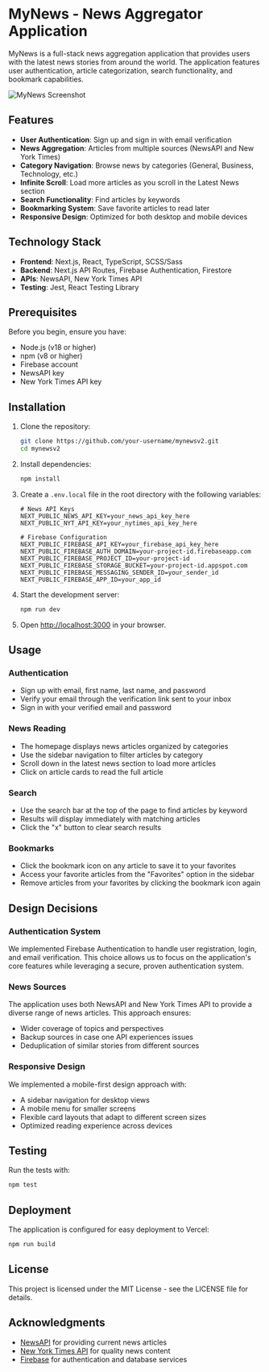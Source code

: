 # MyNews - News Aggregator Application

MyNews is a full-stack news aggregation application that provides users with the latest news stories from around the world. The application features user authentication, article categorization, search functionality, and bookmark capabilities.

![MyNews Screenshot](https://via.placeholder.com/800x400/E8E8E8/AAAAAA?text=MyNews+Screenshot)

## Features

- **User Authentication**: Sign up and sign in with email verification
- **News Aggregation**: Articles from multiple sources (NewsAPI and New York Times)
- **Category Navigation**: Browse news by categories (General, Business, Technology, etc.)
- **Infinite Scroll**: Load more articles as you scroll in the Latest News section
- **Search Functionality**: Find articles by keywords
- **Bookmarking System**: Save favorite articles to read later
- **Responsive Design**: Optimized for both desktop and mobile devices

## Technology Stack

- **Frontend**: Next.js, React, TypeScript, SCSS/Sass
- **Backend**: Next.js API Routes, Firebase Authentication, Firestore
- **APIs**: NewsAPI, New York Times API
- **Testing**: Jest, React Testing Library

## Prerequisites

Before you begin, ensure you have:

- Node.js (v18 or higher)
- npm (v8 or higher)
- Firebase account
- NewsAPI key 
- New York Times API key

## Installation

1. Clone the repository:
   ```bash
   git clone https://github.com/your-username/mynewsv2.git
   cd mynewsv2
   ```

2. Install dependencies:
   ```bash
   npm install
   ```

3. Create a `.env.local` file in the root directory with the following variables:
   ```
   # News API Keys
   NEXT_PUBLIC_NEWS_API_KEY=your_news_api_key_here
   NEXT_PUBLIC_NYT_API_KEY=your_nytimes_api_key_here

   # Firebase Configuration
   NEXT_PUBLIC_FIREBASE_API_KEY=your_firebase_api_key_here
   NEXT_PUBLIC_FIREBASE_AUTH_DOMAIN=your-project-id.firebaseapp.com
   NEXT_PUBLIC_FIREBASE_PROJECT_ID=your-project-id
   NEXT_PUBLIC_FIREBASE_STORAGE_BUCKET=your-project-id.appspot.com
   NEXT_PUBLIC_FIREBASE_MESSAGING_SENDER_ID=your_sender_id
   NEXT_PUBLIC_FIREBASE_APP_ID=your_app_id
   ```

4. Start the development server:
   ```bash
   npm run dev
   ```

5. Open [http://localhost:3000](http://localhost:3000) in your browser.

## Usage

### Authentication

- Sign up with email, first name, last name, and password
- Verify your email through the verification link sent to your inbox
- Sign in with your verified email and password

### News Reading

- The homepage displays news articles organized by categories
- Use the sidebar navigation to filter articles by category
- Scroll down in the latest news section to load more articles
- Click on article cards to read the full article

### Search

- Use the search bar at the top of the page to find articles by keyword
- Results will display immediately with matching articles
- Click the "x" button to clear search results

### Bookmarks

- Click the bookmark icon on any article to save it to your favorites
- Access your favorite articles from the "Favorites" option in the sidebar
- Remove articles from your favorites by clicking the bookmark icon again

## Design Decisions

### Authentication System

We implemented Firebase Authentication to handle user registration, login, and email verification. This choice allows us to focus on the application's core features while leveraging a secure, proven authentication system.

### News Sources

The application uses both NewsAPI and New York Times API to provide a diverse range of news articles. This approach ensures:
- Wider coverage of topics and perspectives
- Backup sources in case one API experiences issues
- Deduplication of similar stories from different sources

### Responsive Design

We implemented a mobile-first design approach with:
- A sidebar navigation for desktop views
- A mobile menu for smaller screens
- Flexible card layouts that adapt to different screen sizes
- Optimized reading experience across devices

## Testing

Run the tests with:

```bash
npm test
```

## Deployment

The application is configured for easy deployment to Vercel:

```bash
npm run build
```

## License

This project is licensed under the MIT License - see the LICENSE file for details.

## Acknowledgments

- [NewsAPI](https://newsapi.org/) for providing current news articles
- [New York Times API](https://developer.nytimes.com/) for quality news content
- [Firebase](https://firebase.google.com/) for authentication and database services
